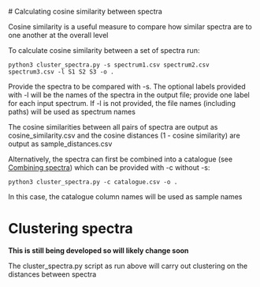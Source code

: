 # Calculating cosine similarity between spectra

Cosine similarity is a useful measure to compare how similar spectra are to one another at the overall level

To calculate cosine similarity between a set of spectra run:
```
python3 cluster_spectra.py -s spectrum1.csv spectrum2.csv spectrum3.csv -l S1 S2 S3 -o .
```

Provide the spectra to be compared with -s. The optional labels provided with -l will be the names of the spectra in the output file; provide one label for each input spectrum. If -l is not provided, the file names (including paths) will be used as spectrum names

The cosine similarities between all pairs of spectra are output as cosine_similarity.csv and the cosine distances (1 - cosine similarity) are output as sample_distances.csv

Alternatively, the spectra can first be combined into a catalogue (see [Combining spectra](https://chrisruis.github.io/MutTui/#/Combining_spectra)) which can be provided with -c without -s:
```
python3 cluster_spectra.py -c catalogue.csv -o .
```

In this case, the catalogue column names will be used as sample names

# Clustering spectra

**This is still being developed so will likely change soon**

The cluster_spectra.py script as run above will carry out clustering on the distances between spectra
